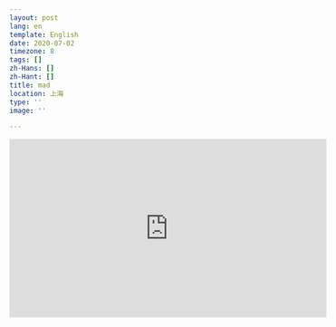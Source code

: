 ```yaml
---
layout: post
lang: en
template: English
date: 2020-07-02
timezone: 8
tags: []
zh-Hans: []
zh-Hant: []
title: mad
location: 上海
type: ''
image: ''

---
```

<iframe width="560" height="315" src="https://www.youtube.com/embed/eaWFJBkImU0" frameborder="0" allow="accelerometer; autoplay; encrypted-media; gyroscope; picture-in-picture" allowfullscreen></iframe>